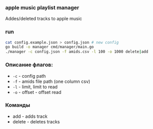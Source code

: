 ### apple music playlist manager
Addes/deleted tracks to apple music

### run
```bash
cat config.example.json > config.json # new config
go build -o manager cmd/manager/main.go
./manager -c config.json -f amids.csv -l 100 -o 1000 delete|add
```

### Описание флагов:
 - `-c` - config path
 - `-f` - amids file path (one column csv)
 - `-l` - limit, limit to read
 - `-o` - offset - offset read

### Команды
- add - adds track
- delete - deletes tracks
